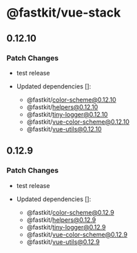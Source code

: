 # @fastkit/vue-stack

## 0.12.10

### Patch Changes

- test release

- Updated dependencies []:
  - @fastkit/color-scheme@0.12.10
  - @fastkit/helpers@0.12.10
  - @fastkit/tiny-logger@0.12.10
  - @fastkit/vue-color-scheme@0.12.10
  - @fastkit/vue-utils@0.12.10

## 0.12.9

### Patch Changes

- test release

- Updated dependencies []:
  - @fastkit/color-scheme@0.12.9
  - @fastkit/helpers@0.12.9
  - @fastkit/tiny-logger@0.12.9
  - @fastkit/vue-color-scheme@0.12.9
  - @fastkit/vue-utils@0.12.9
